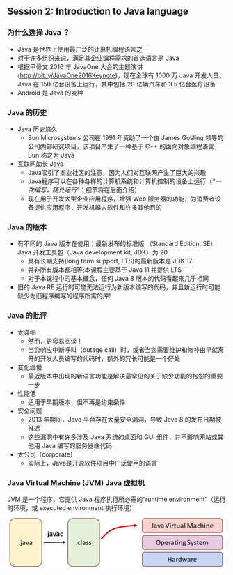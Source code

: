 ## Session 2: Introduction to Java language  

### 为什么选择 Java ？  
- Java 是世界上使用最广泛的计算机编程语言之一  
- 对于许多组织来说，满足其企业编程需求的首选语言是 Java  
- 根据甲骨文 2016 年 JavaOne 大会的主题演讲(http://bit.ly/JavaOne2016Keynote)，现在全球有 1000 万 Java 开发人员，Java 在 150 亿台设备上运行，其中包括 20 亿辆汽车和 3.5 亿台医疗设备  
- Android 是 Java 的变种  

### Java 的历史  
- Java 历史悠久  
    - Sun Microsystems 公司在 1991 年资助了一个由 James Gosling 领导的公司内部研究项目，该项目产生了一种基于 C++ 的面向对象编程语言，Sun 称之为 Java  
- 互联网助长 Java  
    - Java吸引了商业社区的注意，因为人们对互联网产生了巨大的兴趣  
    - Java程序可以在各种各样的计算机系统和计算机控制的设备上运行（*“一次编写，随处运行”*：细节将在后面介绍）  
    - 现在用于开发大型企业应用程序，增强 Web 服务器的功能，为消费者设备提供应用程序，开发机器人软件和许多其他目的  

### Java 的版本  
- 有不同的 Java 版本在使用；最新发布的标准版  （Standard Edition, SE） Java 开发工具包（Java development kit, JDK）为 20  
    - 具有长期支持(long term support, LTS)的最新版本是 JDK 17  
    - 并非所有版本都相等;本课程主要基于 Java 11 并提供 LTS  
    - 对于本课程中的基本概念，任何 Java 8 版本的代码看起来几乎相同  
- 旧的 Java RE 运行时可能无法运行为新版本编写的代码，并且新运行时可能缺少为旧程序编写的程序所需的库!  

### Java 的批评  
- 太详细  
    - 然而，更容易阅读！  
    - 当您响应中断呼叫（outage call）时，或者当您需要维护和修补由早就离开的开发人员编写的代码时，额外的冗长可能是一个好处  
- 变化缓慢  
    - 最近版本中出现的新语言功能是解决最常见的关于缺少功能的抱怨的重要一步  
- 性能低  
    - 适用于早期版本，但不再是约束条件  
- 安全问题  
    - 2013 年期间，Java 平台存在大量安全漏洞，导致 Java 8 的发布日期被推迟  
    - 这些漏洞中有许多涉及 Java 系统的桌面和 GUI 组件，并不影响网站或其他用 Java 编写的服务器端代码  
- 太公司（corporate）  
    - 实际上，Java是开源软件项目中广泛使用的语言  

### Java Virtual Machine (JVM) Java 虚拟机  
JVM 是一个程序，它提供 Java 程序执行所必需的“runtime environment”（运行时环境，或 executed environment 执行环境）  
![Java Virtual Machine](img/01-2-1-JVM.png)  